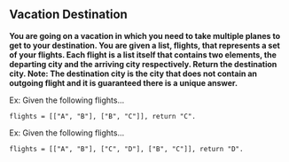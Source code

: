 ## Vacation Destination

**You are going on a vacation in which you need to take multiple planes to get to your destination. You are given a list, flights, that represents a set of your flights. Each flight is a list itself that contains two elements, the departing city and the arriving city respectively. Return the destination city.
Note: The destination city is the city that does not contain an outgoing flight and it is guaranteed there is a unique answer.**


Ex: Given the following flights…
```
flights = [["A", "B"], ["B", "C"]], return "C".
```
Ex: Given the following flights…
```
flights = [["A", "B"], ["C", "D"], ["B", "C"]], return "D".
```